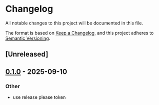 # Changelog

All notable changes to this project will be documented in this file.

The format is based on [Keep a Changelog](https://keepachangelog.com/en/1.0.0/),
and this project adheres to [Semantic Versioning](https://semver.org/spec/v2.0.0.html).

## [Unreleased]

## [0.1.0](https://github.com/PulseBeamDev/pulsebeam/releases/tag/pulsebeam-simulator-v0.1.0) - 2025-09-10

### Other

- use release please token
